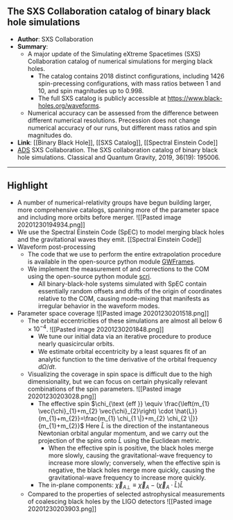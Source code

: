 ## The SXS Collaboration catalog of binary black hole simulations

- **Author**: SXS Collaboration
- **Summary**:
	- A major update of the Simulating eXtreme Spacetimes (SXS) Collaboration catalog of numerical simulations for merging black holes.
		- The catalog contains 2018 distinct configurations, including 1426 spin-precessing configurations, with mass ratios between 1 and 10, and spin magnitudes up to 0.998.
		- The full SXS catalog is publicly accessible at https://www.black-holes.org/waveforms.
	- Numerical accuracy can be assessed from the difference between different numerical resolutions. Precession does not change numerical accuracy of our runs, but different mass ratios and spin magnitudes do.
- **Link**: [[Binary Black Hole]], [[SXS Catalog]], [[Spectral Einstein Code]]
- [ADS](https://ui.adsabs.harvard.edu/abs/2019CQGra..36s5006B) SXS Collaboration. The SXS collaboration catalog of binary black hole simulations. Classical and Quantum Gravity, 2019, 36(19): 195006.

___

## Highlight

- A number of numerical-relativity groups have begun building larger, more comprehensive catalogs, spanning more of the parameter space and including more orbits before merger.
	![[Pasted image 20201230194934.png]]
- We use the Spectral Einstein Code (SpEC) to model merging black holes and the gravitational waves they emit. [[Spectral Einstein Code]]
- Waveform post-processing
	- The code that we use to perform the entire extrapolation procedure is available in the open-source python module [GWFrames](https://github.com/moble/GWFrames).
	- We implement the measurement of and corrections to the COM using the open-source python module [scri](https://github.com/moble/scri).
		- All binary-black-hole systems simulated with SpEC contain essentially random offsets and drifts of the origin of coordinates relative to the COM, causing mode-mixing that manifests as irregular behavior in the waveform modes.
- Parameter space coverage
	![[Pasted image 20201230201518.png]]
	- The orbital eccentricities of these simulations are almost all below $6 \times 10^{-4}$.
		![[Pasted image 20201230201848.png]]
		- We tune our initial data via an iterative procedure to produce nearly quasicircular orbits.
		- We estimate orbital eccentricity by a least squares ﬁt of an analytic function to the time derivative of the orbital frequency $d \Omega / d t$.
	- Visualizing the coverage in spin space is difficult due to the high dimensionality, but we can focus on certain physically relevant combinations of the spin parameters.
		![[Pasted image 20201230203028.png]]
		- The effective spin $\chi_{\text {eff }} \equiv \frac{\left(m_{1} \vec{\chi}_{1}+m_{2} \vec{\chi}_{2}\right) \cdot \hat{L}}{m_{1}+m_{2}}=\frac{m_{1} \chi_{1 \|}+m_{2} \chi_{2 \|}}{m_{1}+m_{2}}$ Here $\hat{L}$ is the direction of the instantaneous Newtonian orbital angular momentum, and we carry out the projection of the spins onto $\hat{L}$ using the Euclidean metric.
			- When the effective spin is positive, the black holes merge more slowly, causing the gravitational-wave frequency to increase more slowly; conversely, when the effective spin is negative, the black holes merge more quickly, causing the gravitational-wave frequency to increase more quickly.
		- The in-plane components: $\vec{\chi}_{A \perp} \equiv \vec{\chi}_{A}-\left(\vec{\chi}_{A} \cdot \hat{L}\right) \hat{L}$
	- Compared to the properties of selected astrophysical measurements of coalescing black holes by the LIGO detectors
		![[Pasted image 20201230203903.png]]
